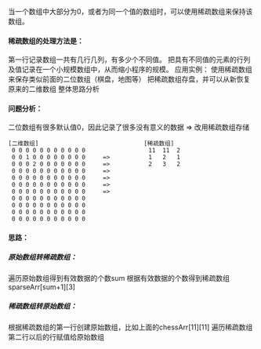 当一个数组中大部分为0，或者为同一个值的数组时，可以使用稀疏数组来保持该数组。
#### 稀疏数组的处理方法是：
第一行记录数组一共有几行几列，有多少个不同值。
把具有不同值的元素的行列及值记录在一个小规模数组中，从而缩小程序的规模。
应用实例：
使用稀疏数组来保存类似前面的二位数组（棋盘，地图等）
把稀疏数组存盘，并可以从新恢复原来的二维数组
整体思路分析

#### 问题分析：
二位数组有很多默认值0，因此记录了很多没有意义的数据 => 改用稀疏数组存储

```
[二维数组]                              [稀疏数组]    
 0 0 0 0 0 0 0 0 0 0 0                  11  11  2
 0 0 1 0 0 0 0 0 0 0 0     =>           1   2   1
 0 0 0 2 0 0 0 0 0 0 0     =>           2   3   2
 0 0 0 0 0 0 0 0 0 0 0     =>
 0 0 0 0 0 0 0 0 0 0 0     =>
 0 0 0 0 0 0 0 0 0 0 0     =>
 0 0 0 0 0 0 0 0 0 0 0     =>
 0 0 0 0 0 0 0 0 0 0 0
 0 0 0 0 0 0 0 0 0 0 0
 0 0 0 0 0 0 0 0 0 0 0
 0 0 0 0 0 0 0 0 0 0 0
```



#### 思路：
##### 原始数组转稀疏数组：
遍历原始数组得到有效数据的个数sum
根据有效数据的个数得到稀疏数组sparseArr[sum+1][3]
##### 稀疏数组转原始数组：
根据稀疏数组的第一行创建原始数组，比如上面的chessArr[11][11]
遍历稀疏数组第二行以后的行赋值给原始数组
